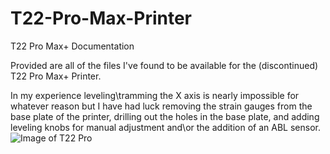 # T22-Pro-Max-Printer
T22 Pro Max+ Documentation

Provided are all of the files I've found to be available for the (discontinued) T22 Pro Max+ Printer.

In my experience leveling\tramming the X axis is nearly impossible for whatever reason but I have had luck removing the strain gauges from the base plate of the printer, drilling out the holes in the base plate, and adding leveling knobs for manual adjustment and\or the addition of an ABL sensor.
![Image of T22 Pro](https://user-images.githubusercontent.com/128848275/227626012-a9950340-6ad0-43f2-9eb1-a05d2f0bbe79.png)
